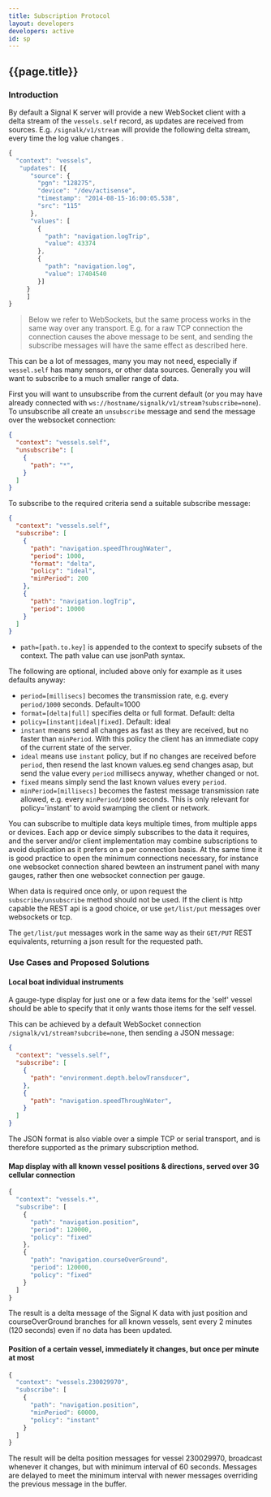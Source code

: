 ```yaml
---
title: Subscription Protocol
layout: developers
developers: active
id: sp
---
```


## {{page.title}}

### Introduction

By default a Signal K server will provide a new WebSocket client with a delta stream of the `vessels.self` record, as updates are received from sources. E.g.
`/signalk/v1/stream` will provide the following delta stream, every time the log value changes .

```javascript
{
  "context": "vessels",
   "updates": [{
      "source": {
        "pgn": "128275",
        "device": "/dev/actisense",
        "timestamp": "2014-08-15-16:00:05.538",
        "src": "115"
      },
      "values": [
        {
          "path": "navigation.logTrip",
          "value": 43374
        },
        {
          "path": "navigation.log",
          "value": 17404540
        }]
     }
     ]
}
```
> Below we refer to WebSockets, but the same process works in the same way over any transport. E.g. for a raw TCP
> connection the connection causes the above message to be sent, and sending the subscribe messages will have the same
> effect as described here.

This can be a lot of messages, many you may not need, especially if `vessel.self` has many sensors, or other data sources. Generally you will want to subscribe to a much smaller range of data. 

First you will want to unsubscribe from the current default (or you may have already connected with `ws://hostname/signalk/v1/stream?subscribe=none`). To unsubscribe all create an `unsubscribe` message and send the message over the websocket connection:

```json
{
  "context": "vessels.self",
  "unsubscribe": [
    {
      "path": "*",
    }
  ]
}
```
To subscribe to the required criteria send a suitable subscribe message:

```json
{
  "context": "vessels.self",
  "subscribe": [
    {
      "path": "navigation.speedThroughWater",
      "period": 1000,
      "format": "delta",
      "policy": "ideal",
      "minPeriod": 200
    },
    {
      "path": "navigation.logTrip",
      "period": 10000
    }
  ]
}
```

* `path=[path.to.key]` is appended to the context to specify subsets of the context. The path value can use jsonPath
  syntax.

The following are optional, included above only for example as it uses defaults anyway:
* `period=[millisecs]` becomes the transmission rate, e.g. every `period/1000` seconds. Default=1000
* `format=[delta|full]` specifies delta or full format. Default: delta
* `policy=[instant|ideal|fixed]`. Default: ideal
 * `instant` means send all changes as fast as they are received, but no faster than `minPeriod`. With this policy the client has an immediate copy of the current state of the server.
 * `ideal` means use `instant` policy, but if no changes are received before `period`, then resend the last known
   values.eg send changes asap, but send the value every `period` millisecs anyway, whether changed or not.
 * `fixed` means simply send the last known values every `period`. 
* `minPeriod=[millisecs]` becomes the fastest message transmission rate allowed, e.g. every `minPeriod/1000` seconds. This is only relevant for policy='instant' to avoid swamping the client or network.

You can subscribe to multiple data keys multiple times, from multiple apps or devices. Each app or device simply subscribes to the data it requires, and the server and/or client implementation may combine subscriptions to avoid duplication as it prefers on a per connection basis. At the same time it is good practice to open the minimum connections necessary, for instance one websocket connection shared bewteen an instrument panel with many gauges, rather then one websocket connection per gauge.

When data is required once only, or upon request the `subscribe/unsubscribe` method should not be used. If the client is http capable the REST api is a good choice, or use `get/list/put` messages over websockets or tcp. 

The `get/list/put` messages work in the same way as their `GET/PUT` REST equivalents, returning a json result for the requested path.


### Use Cases and Proposed Solutions

#### Local boat individual instruments

A gauge-type display for just one or a few data items for the 'self' vessel should be able to specify that it only wants
those items for the self vessel.

This can be achieved by a default WebSocket connection `/signalk/v1/stream?subcribe=none`, then sending a JSON message:

```json
{
  "context": "vessels.self",
  "subscribe": [
    {
      "path": "environment.depth.belowTransducer",
    },
    {
      "path": "navigation.speedThroughWater",
    }
  ]
}
```

The JSON format is also viable over a simple TCP or serial transport, and is therefore supported as the primary
subscription method.

#### Map display with all known vessel positions & directions, served over 3G cellular connection

```javascript
{
  "context": "vessels.*",
  "subscribe": [
    {
      "path": "navigation.position",
      "period": 120000,
      "policy": "fixed"
    },
    {
      "path": "navigation.courseOverGround",
      "period": 120000,
      "policy": "fixed"
    }
  ]
}
```

The result is a delta message of the Signal K data with just position and courseOverGround branches for all known vessels, sent every 2 minutes (120 seconds) even if no data has been updated.

#### Position of a certain vessel, immediately it changes, but once per minute at most

```javascript
{
  "context": "vessels.230029970",
  "subscribe": [
    {
      "path": "navigation.position",
      "minPeriod": 60000,
      "policy": "instant"
    }
  ]
}
```

The result will be delta position messages for vessel 230029970, broadcast whenever it changes, but with minimum
interval of 60 seconds. Messages are delayed to meet the minimum interval with newer messages overriding the previous
message in the buffer.


